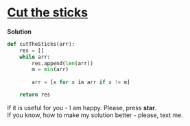 # [Cut the sticks](https://www.hackerrank.com/challenges/cut-the-sticks)

**Solution**
<br>
```python
def cutTheSticks(arr):
    res = []
    while arr:
        res.append(len(arr))
        m = min(arr)
        
        arr = [x for x in arr if x != m]

    return res
```

If it is useful for you - I am happy. Please, press **star**.
<br>
If you know, how to make my solution better - please, text me.
